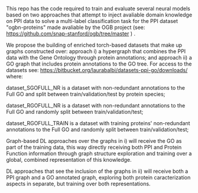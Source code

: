 This repo has the code required to train and evaluate several neural models based on two approaches that attempt to inject avaliable domain knowledge on PPI data to solve a multi-label classification task for the PPI dataset "ogbn-proteins" made avaliable by the OGB project (see: https://github.com/snap-stanford/ogb/tree/master ) .


We propose the building of enriched torch-based datasets that make up graphs constructed over: approach i) a hypergraph that combines the PPI data with the Gene Ontology through protein annotations; and approach ii) a GO graph that includes protein annotations to the GO tree.
For access to the datasets see: https://bitbucket.org/laurabalbi/datasets-ppi-go/downloads/
where:

dataset_SGOFULL_NR is a dataset with non-redundant annotations to the Full GO and split between train/validation/test by protein species;

dataset_RGOFULL_NR is a dataset with non-redundant annotations to the Full GO and randomly split between train/validation/test;

dataset_RGOFULL_TRAIN is a dataset with training proteins' non-redundant annotations to the Full GO and randomly split between train/validation/test;


Graph-based DL approaches over the graphs in i) will receive the GO as part of the training data, this way directly receiving both PPI and Protein Function information through graph structure exploration and training over a global, combined representation of this knowledge.

DL approaches that see the inclusion of the graphs in ii) will receive both a PPI graph and a GO annotated graph, exploring both protein caracterization aspects in separate, but training over both representations.

